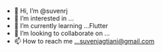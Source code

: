 - 👋 Hi, I’m @suvenrj
- 👀 I’m interested in ...
- 🌱 I’m currently learning ...Flutter
- 💞️ I’m looking to collaborate on ...
- 📫 How to reach me ...suvenjagtiani@gmail.com

<!---
suvenrj/suvenrj is a ✨ special ✨ repository because its `README.md` (this file) appears on your GitHub profile.
You can click the Preview link to take a look at your changes.
--->
